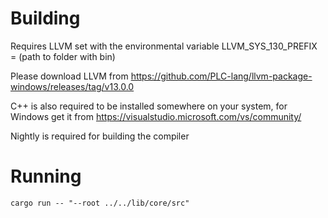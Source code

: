 # Building

Requires LLVM set with the environmental variable LLVM_SYS_130_PREFIX = (path to folder with bin)

Please download LLVM from https://github.com/PLC-lang/llvm-package-windows/releases/tag/v13.0.0

C++ is also required to be installed somewhere on your system, for Windows get it from https://visualstudio.microsoft.com/vs/community/

Nightly is required for building the compiler

# Running

```cargo run -- "--root ../../lib/core/src"```